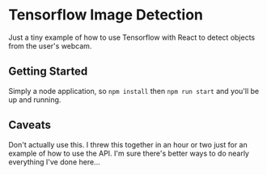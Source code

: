 # Tensorflow Image Detection 

Just a tiny example of how to use Tensorflow with React to 
detect objects from the user's webcam. 

## Getting Started

Simply a node application, so `npm install` then `npm run start` and you'll be up and running. 

## Caveats

Don't actually use this. I threw this together in an hour or two just for an example of how to use the API. I'm sure there's better ways to do nearly everything I've done here... 
